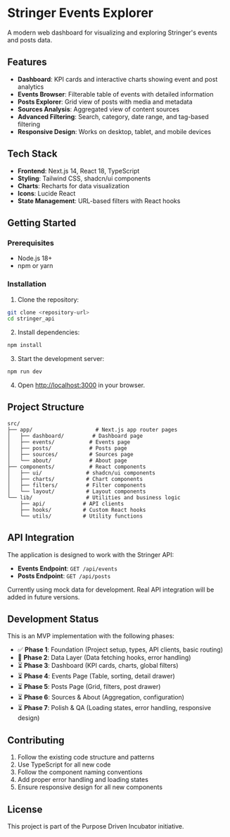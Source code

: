 # Stringer Events Explorer

A modern web dashboard for visualizing and exploring Stringer's events and posts data.

## Features

- **Dashboard**: KPI cards and interactive charts showing event and post analytics
- **Events Browser**: Filterable table of events with detailed information
- **Posts Explorer**: Grid view of posts with media and metadata
- **Sources Analysis**: Aggregated view of content sources
- **Advanced Filtering**: Search, category, date range, and tag-based filtering
- **Responsive Design**: Works on desktop, tablet, and mobile devices

## Tech Stack

- **Frontend**: Next.js 14, React 18, TypeScript
- **Styling**: Tailwind CSS, shadcn/ui components
- **Charts**: Recharts for data visualization
- **Icons**: Lucide React
- **State Management**: URL-based filters with React hooks

## Getting Started

### Prerequisites

- Node.js 18+ 
- npm or yarn

### Installation

1. Clone the repository:
```bash
git clone <repository-url>
cd stringer_api
```

2. Install dependencies:
```bash
npm install
```

3. Start the development server:
```bash
npm run dev
```

4. Open [http://localhost:3000](http://localhost:3000) in your browser.

## Project Structure

```
src/
├── app/                    # Next.js app router pages
│   ├── dashboard/         # Dashboard page
│   ├── events/           # Events page
│   ├── posts/            # Posts page
│   ├── sources/          # Sources page
│   └── about/            # About page
├── components/           # React components
│   ├── ui/              # shadcn/ui components
│   ├── charts/          # Chart components
│   ├── filters/         # Filter components
│   └── layout/          # Layout components
└── lib/                 # Utilities and business logic
    ├── api/            # API clients
    ├── hooks/          # Custom React hooks
    └── utils/          # Utility functions
```

## API Integration

The application is designed to work with the Stringer API:

- **Events Endpoint**: `GET /api/events`
- **Posts Endpoint**: `GET /api/posts`

Currently using mock data for development. Real API integration will be added in future versions.

## Development Status

This is an MVP implementation with the following phases:

- ✅ **Phase 1**: Foundation (Project setup, types, API clients, basic routing)
- 🔄 **Phase 2**: Data Layer (Data fetching hooks, error handling)
- ⏳ **Phase 3**: Dashboard (KPI cards, charts, global filters)
- ⏳ **Phase 4**: Events Page (Table, sorting, detail drawer)
- ⏳ **Phase 5**: Posts Page (Grid, filters, post drawer)
- ⏳ **Phase 6**: Sources & About (Aggregation, configuration)
- ⏳ **Phase 7**: Polish & QA (Loading states, error handling, responsive design)

## Contributing

1. Follow the existing code structure and patterns
2. Use TypeScript for all new code
3. Follow the component naming conventions
4. Add proper error handling and loading states
5. Ensure responsive design for all new components

## License

This project is part of the Purpose Driven Incubator initiative.
